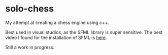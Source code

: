 # solo-chess
My attempt at creating a chess engine using c++.

Best used in visual studios, as the SFML library is super sensitive.
The best video I found for the installation of SFML is [here](https://www.youtube.com/watch?v=neIoDQ71yb0).

Still a work in progress.
